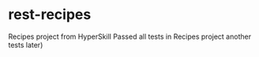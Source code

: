 # rest-recipes
Recipes project from HyperSkill
Passed all tests in Recipes project
another tests later)
